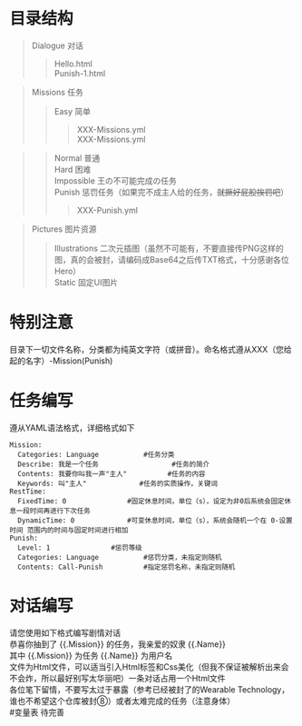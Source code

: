 # 目录结构
>Dialogue 对话</br>
>>Hello.html</br>
>>Punish-1.html</br>

>Missions 任务</br>
>>Easy	简单</br>
>>>XXX-Missions.yml</br>
>>>XXX-Missions.yml</br>

>>Normal	普通</br>
>>Hard	困难</br>
>>Impossible	王の不可能完成の任务</br>
>>Punish	惩罚任务（如果完不成主人给的任务，~~就撅好屁股挨罚吧~~）</br>
>>>XXX-Punish.yml

>Pictures 图片资源</br>
>>Illustrations 二次元插图（虽然不可能有，不要直接传PNG这样的图，真的会被封，请编码成Base64之后传TXT格式，十分感谢各位Hero）</br>
>>Static 固定UI图片
# 特别注意
目录下一切文件名称，分类都为纯英文字符（或拼音）。命名格式遵从XXX（您给起的名字）-Mission(Punish)
# 任务编写
遵从YAML语法格式，详细格式如下</br>
```
Mission:
  Categories: Language			 #任务分类
  Describe: 我是一个任务                  #任务的简介
  Contents: 我要你叫我一声"主人"          #任务的内容
  Keywords: 叫"主人"		      #任务的实质操作，关键词
RestTime:
  FixedTime: 0				 #固定休息时间，单位（s），设定为非0后系统会固定休息一段时间再进行下次任务
  DynamicTime: 0			 #可变休息时间，单位（s），系统会随机一个在 0-设置时间 范围内的时间与固定时间进行相加
Punish:
  Level: 1				 #惩罚等级
  Categories: Language			 #惩罚分类，未指定则随机
  Contents: Call-Punish			 #指定惩罚名称，未指定则随机
```
# 对话编写
请您使用如下格式编写剧情对话</br>
恭喜你抽到了 {{.Mission}} 的任务，我亲爱的奴隶 {{.Name}}</br>
其中 {{.Mission}} 为任务 {{.Name}} 为用户名</br>
文件为Html文件，可以适当引入Html标签和Css美化（但我不保证被解析出来会不会炸，所以最好别写太华丽吧）一条对话占用一个Html文件</br>
各位笔下留情，不要写太过于暴露（参考已经被封了的Wearable Technology，谁也不希望这个仓库被封⑧）或者太难完成的任务（注意身体）</br>
#变量表
待完善
